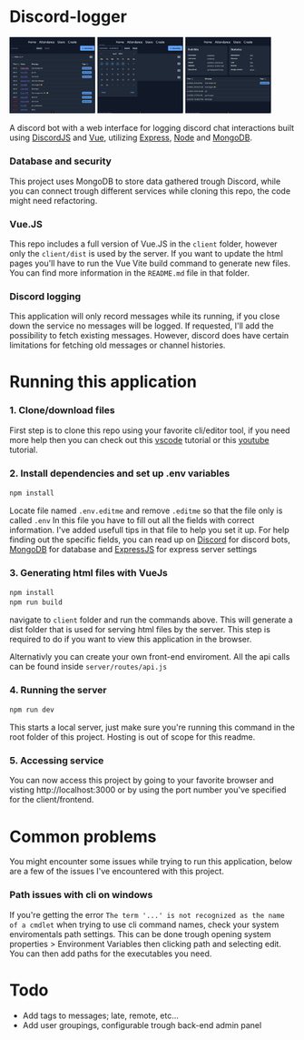 # Discord-logger
<a href="client/public/attendance.jpg"><img src="client/public/attendance.jpg" width=30% height=30%></a>
<a href="client/public/search.jpg"><img src="client/public/search.jpg" width=30% height=30%></a>
<a href="client/public/user.jpg"><img src="client/public/user.jpg" width=30% height=30%></a>

A discord bot with a web interface for logging discord chat interactions built using [DiscordJS]() and [Vue](), utilizing [Express](), [Node]() and [MongoDB](https://www.mongodb.com/try/download/community).

### Database and security
This project uses MongoDB to store data gathered trough Discord, while you can connect trough different services while cloning this repo, the code might need refactoring.
### Vue.JS
This repo includes a full version of Vue.JS in the `client` folder, however only the `client/dist` is used by the server. If you want to update the html pages you'll have to run the Vue Vite build command to generate new files. You can find more information in the `README.md` file in that folder.
### Discord logging
This application will only record messages while its running, if you close down the service no messages will be logged. If requested, I'll add the possibility to fetch existing messages. However, discord does have certain limitations for fetching old messages or channel histories.

# Running this application
### 1. Clone/download files
First step is to clone this repo using your favorite cli/editor tool, if you need more help then you can check out this [vscode](https://code.visualstudio.com/docs/sourcecontrol/intro-to-git) tutorial or this [youtube](https://www.youtube.com/watch?v=ZFFtMyOFPe8) tutorial.
### 2. Install dependencies and set up .env variables
```sh
npm install
```
Locate file named `.env.editme` and remove `.editme` so that the file only is called `.env` In this file you have to fill out all the fields with correct information. I've added usefull tips in that file to help you set it up. For help finding out the specific fields, you can read up on [Discord](https://discord.com/developers/docs/intro) for discord bots, [MongoDB](https://www.mongodb.com/docs/) for database and [ExpressJS](https://expressjs.com/) for express server settings
### 3. Generating html files with VueJs
```sh
npm install
npm run build
```
navigate to `client` folder and run the commands above. This will generate a dist folder that is used for serving html files by the server. This step is required to do if you want to view this application in the browser.

Alternativly you can create your own front-end enviroment. All the api calls can be found inside `server/routes/api.js`
### 4. Running the server
```sh
npm run dev
```
This starts a local server, just make sure you're running this command in the root folder of this project. Hosting is out of scope for this readme.
### 5. Accessing service
You can now access this project by going to your favorite browser and visting http://localhost:3000 or by using the port number you've specified for the client/frontend.

# Common problems
You might encounter some issues while trying to run this application, below are a few of the issues I've encountered with this project.

### Path issues with cli on windows
If you're getting the error ``The term '...' is not recognized as the name of a cmdlet`` when trying to use cli command names, check your system enviromentals path settings. This can be done trough opening system properties > Environment Variables then clicking path and selecting edit.
You can then add paths for the executables you need.

# Todo
- Add tags to messages; late, remote, etc...
- Add user groupings, configurable trough back-end admin panel